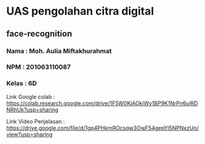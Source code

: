 # UAS pengolahan citra digital

## face-recognition

### Nama : Moh. Aulia Miftakhurahmat
### NPM : 201063110087
### Kelas : 6D

Link Google colab : 
https://colab.research.google.com/drive/1F5W0KjAOkiWy1BP9K1NrPn6uiRDNRhUk?usp=sharing

Link Video Penjelasan : 
https://drive.google.com/file/d/1gp4PHkmROcsqw3OwF54gepYl5NPNxzUn/view?usp=sharing
